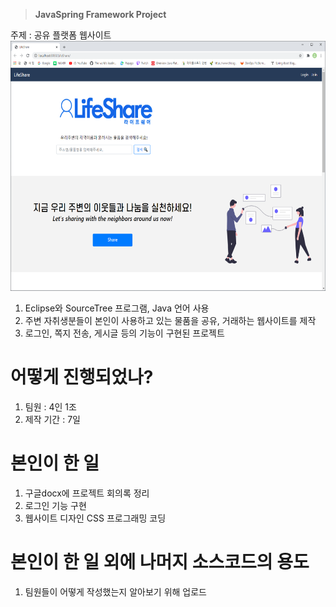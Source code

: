 > **JavaSpring Framework Project**

주제 : 공유 플랫폼 웹사이트  
<img src="./img/메인화면_실행/LifeShare_메인화면_처음화면.PNG" width="600" height="400">

1. Eclipse와 SourceTree 프로그램, Java 언어 사용  
2. 주변 자취생분들이 본인이 사용하고 있는 물품을 공유, 거래하는 웹사이트를 제작  
3. 로그인, 쪽지 전송, 게시글 등의 기능이 구현된 프로젝트  

# 어떻게 진행되었나?
1. 팀원 : 4인 1조
2. 제작 기간 : 7일  

# 본인이 한 일 
1. 구글docx에 프로젝트 회의록 정리
2. 로그인 기능 구현
3. 웹사이트 디자인 CSS 프로그래밍 코딩

# 본인이 한 일 외에 나머지 소스코드의 용도
1. 팀원들이 어떻게 작성했는지 알아보기 위해 업로드
